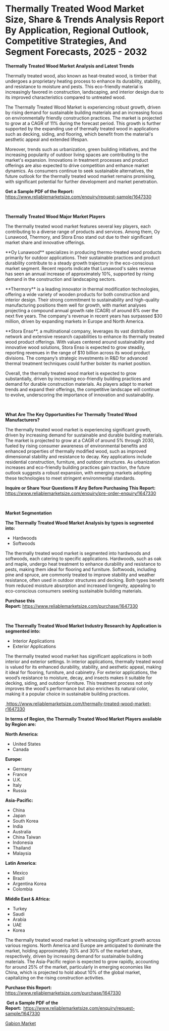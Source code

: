 <p><h1>Thermally Treated Wood Market Size, Share & Trends Analysis Report By Application, Regional Outlook, Competitive Strategies, And Segment Forecasts, 2025 - 2032</h1></p><p><strong>Thermally Treated Wood Market Analysis and Latest Trends</strong></p>
<p><p>Thermally treated wood, also known as heat-treated wood, is timber that undergoes a proprietary heating process to enhance its durability, stability, and resistance to moisture and pests. This eco-friendly material is increasingly favored in construction, landscaping, and interior design due to its improved characteristics compared to untreated wood. </p><p>The Thermally Treated Wood Market is experiencing robust growth, driven by rising demand for sustainable building materials and an increasing focus on environmentally friendly construction practices. The market is projected to grow at a CAGR of 11% during the forecast period. This growth is further supported by the expanding use of thermally treated wood in applications such as decking, siding, and flooring, which benefit from the material's aesthetic appeal and extended lifespan.</p><p>Moreover, trends such as urbanization, green building initiatives, and the increasing popularity of outdoor living spaces are contributing to the market's expansion. Innovations in treatment processes and product offerings are also expected to drive competition and enhance market dynamics. As consumers continue to seek sustainable alternatives, the future outlook for the thermally treated wood market remains promising, with significant potential for further development and market penetration.</p></p>
<p><strong>Get a Sample PDF of the Report:&nbsp;</strong> <a href="https://www.reliablemarketsize.com/enquiry/request-sample/1647330?utm_campaign=2289&utm_medium=2&utm_source=Github&utm_content=ia&utm_term=08022025&utm_id=thermally-treated-wood">https://www.reliablemarketsize.com/enquiry/request-sample/1647330</a></p>
<p>&nbsp;</p>
<p><strong>Thermally Treated Wood Major Market Players</strong></p>
<p><p>The thermally treated wood market features several key players, each contributing to a diverse range of products and services. Among them, Oy Lunawood, Thermory, and Stora Enso stand out due to their significant market share and innovative offerings.</p><p>**Oy Lunawood** specializes in producing thermo-treated wood products primarily for outdoor applications. Their sustainable practices and product durability contribute to a steady growth trajectory in the eco-conscious market segment. Recent reports indicate that Lunawood's sales revenue has seen an annual increase of approximately 10%, supported by rising demand in the construction and landscaping sectors.</p><p>**Thermory** is a leading innovator in thermal modification technologies, offering a wide variety of wooden products for both construction and interior design. Their strong commitment to sustainability and high-quality manufacturing positions them well for growth, with market analyses projecting a compound annual growth rate (CAGR) of around 8% over the next five years. The company's revenue in recent years has surpassed $30 million, driven by expanding markets in Europe and North America.</p><p>**Stora Enso**, a multinational company, leverages its vast distribution network and extensive research capabilities to enhance its thermally treated wood product offerings. With values centered around sustainability and innovative wood solutions, Stora Enso is expected to grow steadily, reporting revenues in the range of $10 billion across its wood product divisions. The company’s strategic investments in R&D for advanced thermal treatment techniques could further bolster its market position.</p><p>Overall, the thermally treated wood market is expected to grow substantially, driven by increasing eco-friendly building practices and demand for durable construction materials. As players adapt to market trends and expand their offerings, the competitive landscape will continue to evolve, underscoring the importance of innovation and sustainability.</p></p>
<p>&nbsp;</p>
<p><strong>What Are The Key Opportunities For Thermally Treated Wood Manufacturers?</strong></p>
<p><p>The thermally treated wood market is experiencing significant growth, driven by increasing demand for sustainable and durable building materials. The market is projected to grow at a CAGR of around 5% through 2030, fueled by rising consumer awareness of environmental benefits and enhanced properties of thermally modified wood, such as improved dimensional stability and resistance to decay. Key applications include residential construction, furniture, and outdoor structures. As urbanization increases and eco-friendly building practices gain traction, the future outlook suggests a robust expansion, with emerging markets adopting these technologies to meet stringent environmental standards.</p></p>
<p><strong>Inquire or Share Your Questions If Any Before Purchasing This Report:</strong> <a href="https://www.reliablemarketsize.com/enquiry/pre-order-enquiry/1647330?utm_campaign=2289&utm_medium=2&utm_source=Github&utm_content=ia&utm_term=08022025&utm_id=thermally-treated-wood">https://www.reliablemarketsize.com/enquiry/pre-order-enquiry/1647330</a></p>
<p>&nbsp;</p>
<p><strong>Market Segmentation</strong></p>
<p><strong>The Thermally Treated Wood Market Analysis by types is segmented into:</strong></p>
<p><ul><li>Hardwoods</li><li>Softwoods</li></ul></p>
<p><p>The thermally treated wood market is segmented into hardwoods and softwoods, each catering to specific applications. Hardwoods, such as oak and maple, undergo heat treatment to enhance durability and resistance to pests, making them ideal for flooring and furniture. Softwoods, including pine and spruce, are commonly treated to improve stability and weather resistance, often used in outdoor structures and decking. Both types benefit from reduced moisture absorption and increased longevity, appealing to eco-conscious consumers seeking sustainable building materials.</p></p>
<p><strong>Purchase this Report:&nbsp;</strong><a href="https://www.reliablemarketsize.com/purchase/1647330?utm_campaign=2289&utm_medium=2&utm_source=Github&utm_content=ia&utm_term=08022025&utm_id=thermally-treated-wood">https://www.reliablemarketsize.com/purchase/1647330</a></p>
<p>&nbsp;</p>
<p><strong>The Thermally Treated Wood Market Industry Research by Application is segmented into:</strong></p>
<p><ul><li>Interior Applications</li><li>Exterior Applications</li></ul></p>
<p><p>The thermally treated wood market has significant applications in both interior and exterior settings. In interior applications, thermally treated wood is valued for its enhanced durability, stability, and aesthetic appeal, making it ideal for flooring, furniture, and cabinetry. For exterior applications, the wood’s resistance to moisture, decay, and insects makes it suitable for decking, siding, and outdoor furniture. This treatment process not only improves the wood's performance but also enriches its natural color, making it a popular choice in sustainable building practices.</p></p>
<p><a href="https://www.reliablemarketsize.com/thermally-treated-wood-market-r1647330?utm_campaign=2289&utm_medium=2&utm_source=Github&utm_content=ia&utm_term=08022025&utm_id=thermally-treated-wood">&nbsp;https://www.reliablemarketsize.com/thermally-treated-wood-market-r1647330</a></p>
<p><strong>In terms of Region, the Thermally Treated Wood Market Players available by Region are:</strong></p>
<p>
    <p> <strong> North America: </strong>
        <ul>
            <li>United States</li>
            <li>Canada</li>
        </ul>
        </p> 
    <p> <strong> Europe: </strong>
        <ul>
            <li>Germany</li>
            <li>France</li>
            <li>U.K.</li>
            <li>Italy</li>
            <li>Russia</li>
        </ul>
        </p> 
    <p> <strong> Asia-Pacific: </strong>
        <ul>
            <li>China</li>
            <li>Japan</li>
            <li>South Korea</li>
            <li>India</li>
            <li>Australia</li>
            <li>China Taiwan</li>
            <li>Indonesia</li>
            <li>Thailand</li>
            <li>Malaysia</li>
        </ul>
        </p> 
    <p> <strong> Latin America: </strong>
        <ul>
            <li>Mexico</li>
            <li>Brazil</li>
            <li>Argentina Korea</li>
            <li>Colombia</li>
        </ul>
        </p> 
    <p> <strong> Middle East & Africa: </strong>
        <ul>
            <li>Turkey</li>
            <li>Saudi</li>
            <li>Arabia</li>
            <li>UAE</li>
            <li>Korea</li>
        </ul>
    </p>
    </p>
<p><p>The thermally treated wood market is witnessing significant growth across various regions. North America and Europe are anticipated to dominate the market, holding approximately 35% and 30% of the market share, respectively, driven by increasing demand for sustainable building materials. The Asia-Pacific region is expected to grow rapidly, accounting for around 25% of the market, particularly in emerging economies like China, which is projected to hold about 10% of the global market, capitalizing on the rising construction activities.</p></p>
<p><strong>Purchase this Report: </strong><a href="https://www.reliablemarketsize.com/purchase/1647330?utm_campaign=2289&utm_medium=2&utm_source=Github&utm_content=ia&utm_term=08022025&utm_id=thermally-treated-wood">https://www.reliablemarketsize.com/purchase/1647330</a></p>
<p>&nbsp;<strong>Get a Sample PDF of the Report:&nbsp;&nbsp;</strong><a href="https://www.reliablemarketsize.com/enquiry/request-sample/1647330?utm_campaign=2289&utm_medium=2&utm_source=Github&utm_content=ia&utm_term=08022025&utm_id=thermally-treated-wood">https://www.reliablemarketsize.com/enquiry/request-sample/1647330</a></p>
<p><strong></strong></p>
<p><p><a href="https://github.com/shirleenfraker87/Market-Research-Report-List-1/blob/main/gabion-market.md?utm_campaign=2289&utm_medium=2&utm_source=Github&utm_content=ia&utm_term=08022025&utm_id=thermally-treated-wood">Gabion Market</a></p></p>